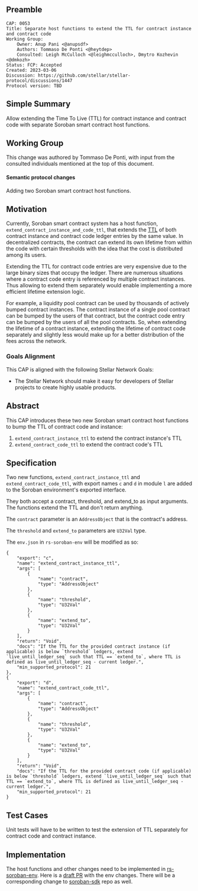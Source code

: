 ## Preamble

```
CAP: 0053
Title: Separate host functions to extend the TTL for contract instance and contract code
Working Group:
    Owner: Anup Pani <@anupsdf>
    Authors: Tommaso De Ponti <@heytdep>
    Consulted: Leigh McCulloch <@leighmcculloch>, Dmytro Kozhevin <@dmkozh>
Status: FCP: Accepted
Created: 2023-03-06
Discussion: https://github.com/stellar/stellar-protocol/discussions/1447
Protocol version: TBD
```

## Simple Summary

Allow extending the Time To Live (TTL) for contract instance and contract code with separate Soroban smart contract host functions.

## Working Group

This change was authored by Tommaso De Ponti, with input from the consulted individuals mentioned at the top of this document.

#### Semantic protocol changes

Adding two Soroban smart contract host functions.

## Motivation

Currently, Soroban smart contract system has a host function, `extend_contract_instance_and_code_ttl`, that extends the [TTL](cap-0046-12.md) of both contract instance and contract code ledger entries by the same value. In decentralized contracts, the contract can extend its own lifetime from within the code with certain thresholds with the idea that the cost is distributed among its users. 

Extending the TTL for contract code entries are very expensive due to the large binary sizes that occupy the ledger. There are numerous situations where a contract code entry is referenced by multiple contract instances. Thus allowing to extend them separately would enable implementing a more efficient lifetime extension logic. 

For example, a liquidity pool contract can be used by thousands of actively bumped contract instances. The contract instance of a single pool contract can be bumped by the users of that contract, but the contract code entry can be bumped by the users of all the pool contracts. So, when extending the lifetime of a contract instance, extending the lifetime of contract code separately and slightly less would make up for a better distribution of the fees across the network.

### Goals Alignment

This CAP is aligned with the following Stellar Network Goals:

  - The Stellar Network should make it easy for developers of Stellar projects to create highly
  usable products.

## Abstract

This CAP introduces these two new Soroban smart contract host functions to bump the TTL of contract code and instance:
1. `extend_contract_instance_ttl` to extend the contract instance's TTL
2. `extend_contract_code_ttl` to extend the contract code's TTL

## Specification

Two new functions, `extend_contract_instance_ttl` and `extend_contract_code_ttl`, with export names `c` and `d` in module `l` are added to the Soroban environment's exported interface.

They both accept a contract, threshold, and extend_to as input arguments. The 
functions extend the TTL and don't return anything.

The `contract` parameter is an `AddressObject` that is the contract's address.

The `threshold` and `extend_to` parameters are `U32Val` type.

The `env.json` in `rs-soroban-env` will be modified as so:
```
{
    "export": "c",
    "name": "extend_contract_instance_ttl",
    "args": [
        {
            "name": "contract",
            "type": "AddressObject"
        },
        {
            "name": "threshold",
            "type": "U32Val"
        },
        {
            "name": "extend_to",
            "type": "U32Val"
        }
    ],
    "return": "Void",
    "docs": "If the TTL for the provided contract instance (if applicable) is below `threshold` ledgers, extend `live_until_ledger_seq` such that TTL == `extend_to`, where TTL is defined as live_until_ledger_seq - current ledger.",
    "min_supported_protocol": 21
},
{
    "export": "d",
    "name": "extend_contract_code_ttl",
    "args": [
        {
            "name": "contract",
            "type": "AddressObject"
        },
        {
            "name": "threshold",
            "type": "U32Val"
        },
        {
            "name": "extend_to",
            "type": "U32Val"
        }
    ],
    "return": "Void",
    "docs": "If the TTL for the provided contract code (if applicable) is below `threshold` ledgers, extend `live_until_ledger_seq` such that TTL == `extend_to`, where TTL is defined as live_until_ledger_seq - current ledger.",
    "min_supported_protocol": 21
}
```

## Test Cases

Unit tests will have to be written to test the extension of TTL separately for contract code and contract instance.

## Implementation

The host functions and other changes need to be implemented in [rs-soroban-env](https://github.com/stellar/rs-soroban-env). Here is a [draft PR](https://github.com/stellar/rs-soroban-env/pull/1355) with the env changes. There will be a corresponding change to [soroban-sdk](https://github.com/stellar/rs-soroban-sdk) repo as well.

